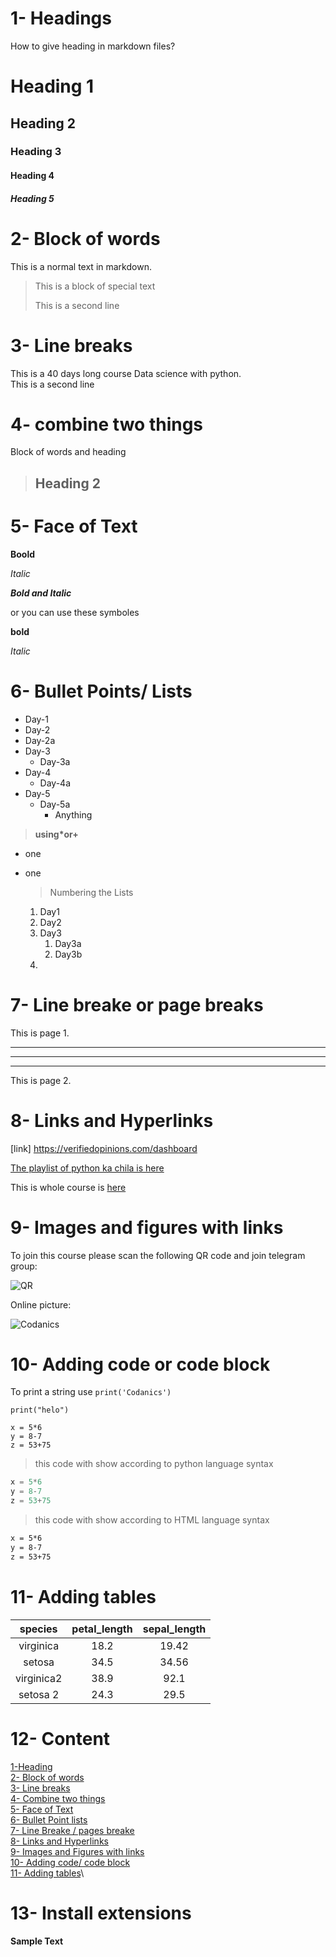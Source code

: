# 1- Headings
How to give heading in markdown files?
# Heading 1
## Heading 2
### Heading 3
#### Heading 4
##### Heading 5

# 2- Block of words

This is a normal text in markdown.
> This is a block of special text
> 
> This is a second line

# 3- Line breaks

This is a 40 days long course Data science with python.\
This is a second line

# 4- combine two things

Block of words and heading

> ## Heading 2

# 5- Face of Text

**Boold**

*Italic*

***Bold and Italic***

or you can use these symboles

__bold__

_Italic_

# 6- Bullet Points/ Lists

- Day-1
- Day-2
 - Day-2a
- Day-3
  - Day-3a
- Day-4
  - Day-4a
- Day-5
  - Day-5a
    - Anything
  
> __using*or+__

+ one

+ one 

  > Numbering the Lists

  1. Day1
  2. Day2
  3. Day3
     1. Day3a  
     2. Day3b
  4.          
  
# 7- Line breake or page breaks

This is page 1.

---
___
***
This is page 2.

# 8- Links and Hyperlinks

[link]
<https://verifiedopinions.com/dashboard>

[The playlist of python ka chila is here](https://codanics.com/courses/dsaamp/lesson/markdown-language-in-72-minutes-2/)

[dsaamp]:https://codanics.com/courses/dsaamp

This is whole course is [here][dsaamp]

# 9- Images and figures with links

To join this course please scan the following QR code and join telegram group:

![QR](qr.png)

Online picture:

![Codanics](https://www.pexels.com/photo/vibrant-pink-tulip-blooming-in-spring-garden-31673403/)

# 10- Adding code or code block

To print a string use `print('Codanics')`

```
print("helo")
```

``` 
x = 5*6
y = 8-7
z = 53+75
```
> this code with show according to python language syntax

```python
x = 5*6
y = 8-7
z = 53+75
```
> this code with show according to HTML language syntax
> 
``` html
x = 5*6
y = 8-7
z = 53+75
```

# 11- Adding tables
| species| petal_length| sepal_length|
|:------:|:-------:|:-------:|
|virginica | 18.2 |   19.42 |
| setosa | 34.5  | 34.56|
|virginica2 | 38.9  | 92.1 |
| setosa 2 | 24.3 | 29.5|


# 12- Content

[1-Heading](#1--headings)\
[2- 
Block of words](#2--block-of-words)\
[3- Line breaks](#3--line-breaks)\
[4- Combine two  things](#4--combine-two-things)\
[5- Face of Text](#5--face-of-text)\
[6- Bullet Point lists](#6--bullet-points-lists)\
[7- Line Breake / pages breake](#7--line-breake-or-page-breaks)\
[8- Links and Hyperlinks](#8--links-and-hyperlinks)\
[9- Images and Figures with links](#9--images-and-figures-with-links)\
[10- Adding code/ code block](#10--adding-code-or-code-block)\
[11- Adding tables](#11--adding-tables)\


# 13- Install extensions

**Sample Text**